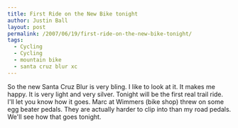 ```yaml
---
title: First Ride on the New Bike tonight
author: Justin Ball
layout: post
permalink: /2007/06/19/first-ride-on-the-new-bike-tonight/
tags:
  - Cycling
  - Cycling
  - mountain bike
  - santa cruz blur xc
---
```


So the new Santa Cruz Blur is very bling. I like to look at it. It makes me happy. It is very light and very silver. Tonight will be the first real trail ride. I'll let you know how it goes. Marc at Wimmers (bike shop) threw on some egg beater pedals. They are actually harder to clip into than my road pedals. We'll see how that goes tonight.